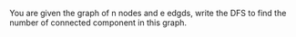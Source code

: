 You are given the graph of n nodes and e edgds, write the DFS to find the number of connected component in this graph.